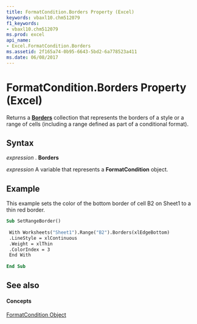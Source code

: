 ```yaml
---
title: FormatCondition.Borders Property (Excel)
keywords: vbaxl10.chm512079
f1_keywords:
- vbaxl10.chm512079
ms.prod: excel
api_name:
- Excel.FormatCondition.Borders
ms.assetid: 2f165a74-0b95-6643-5bd2-6a778523a411
ms.date: 06/08/2017
---
```



# FormatCondition.Borders Property (Excel)

Returns a  **[Borders](Excel.Borders.md)** collection that represents the borders of a style or a range of cells (including a range defined as part of a conditional format).


## Syntax

 _expression_ . **Borders**

 _expression_ A variable that represents a **FormatCondition** object.


## Example

This example sets the color of the bottom border of cell B2 on Sheet1 to a thin red border.


```vb
Sub SetRangeBorder() 
 
 With Worksheets("Sheet1").Range("B2").Borders(xlEdgeBottom) 
 .LineStyle = xlContinuous 
 .Weight = xlThin 
 .ColorIndex = 3 
 End With 
 
End Sub
```


## See also


#### Concepts


[FormatCondition Object](Excel.FormatCondition.md)


